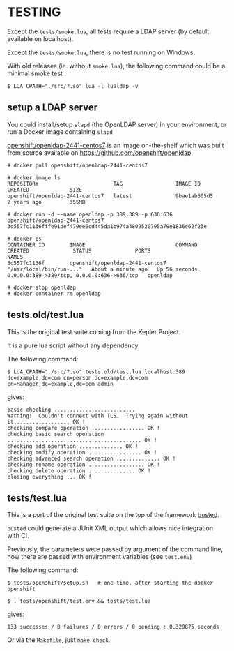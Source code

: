 # TESTING

Except the `tests/smoke.lua`, all tests require a LDAP server (by default available on localhost).

Except the `tests/smoke.lua`, there is no test running on Windows.

With old releases (ie. without `smoke.lua`), the following command could be a minimal smoke test :

```
$ LUA_CPATH="./src/?.so" lua -l lualdap -v
```

## setup a LDAP server

You could install/setup `slapd` (the OpenLDAP server) in your environment,
or run a Docker image containing `slapd`

[openshift/openldap-2441-centos7](https://hub.docker.com/r/openshift/openldap-2441-centos7)
is an image on-the-shelf which was built from source available on <https://github.com/openshift/openldap>.

```
# docker pull openshift/openldap-2441-centos7

# docker image ls
REPOSITORY                        TAG                 IMAGE ID            CREATED             SIZE
openshift/openldap-2441-centos7   latest              9bae1ab605d5        2 years ago         355MB
```

```
# docker run -d --name openldap -p 389:389 -p 636:636 openshift/openldap-2441-centos7
3d557fc1136fffe91def479ee5cd445da1b974a4809520795a79e1836e62f23e

# docker ps
CONTAINER ID        IMAGE                             COMMAND                    CREATED              STATUS              PORTS                                        NAMES
3d557fc1136f        openshift/openldap-2441-centos7   "/usr/local/bin/run-..."   About a minute ago   Up 56 seconds       0.0.0.0:389->389/tcp, 0.0.0.0:636->636/tcp   openldap

# docker stop openldap
# docker container rm openldap
```

## tests.old/test.lua

This is the original test suite coming from the Kepler Project.

It is a pure lua script without any dependency.

The following command:

```
$ LUA_CPATH="./src/?.so" tests.old/test.lua localhost:389 dc=example,dc=com cn=person,dc=example,dc=com cn=Manager,dc=example,dc=com admin
```

gives:

```
basic checking ..........................
Warning!  Couldn't connect with TLS.  Trying again without it.................. OK !
checking compare operation ................. OK !
checking basic search operation ........................................... OK !
checking add operation .............. OK !
checking modify operation ................. OK !
checking advanced search operation .............. OK !
checking rename operation .................. OK !
checking delete operation ............... OK !
closing everything ... OK !
```

## tests/test.lua

This is a port of the original test suite on the top of the framework [busted](http://olivinelabs.com/busted/).

`busted` could generate a JUnit XML output which allows nice integration with CI.

Previously, the parameters were passed by argument of the command line,
now there are passed with environment variables (see `test.env`)

The following command:

```
$ tests/openshift/setup.sh   # one time, after starting the docker openshift

$ . tests/openshift/test.env && tests/test.lua
```

gives:

```
133 successes / 0 failures / 0 errors / 0 pending : 0.329875 seconds
```

Or via the `Makefile`, just `make check`.
